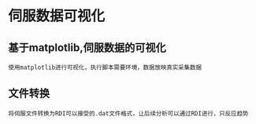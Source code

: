 # 伺服数据可视化
## 基于matplotlib,伺服数据的可视化
    使用matplotlib进行可视化，执行脚本需要环境，数据放映真实采集数据
## 文件转换
    将伺服文件转换为RDI可以接受的.dat文件格式，让后续分析可以通过RDI进行，只反应趋势
